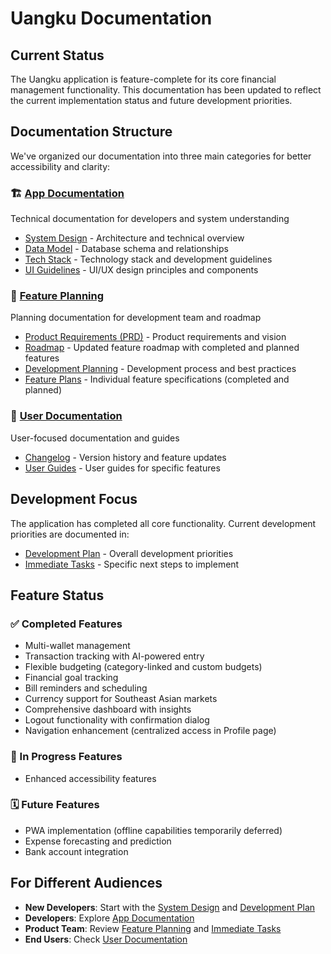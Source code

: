 # Uangku Documentation

## Current Status
The Uangku application is feature-complete for its core financial management functionality. This documentation has been updated to reflect the current implementation status and future development priorities.

## Documentation Structure
We've organized our documentation into three main categories for better accessibility and clarity:

### 🏗️ [App Documentation](app-docs/) 
Technical documentation for developers and system understanding
- [System Design](app-docs/SystemDesign.md) - Architecture and technical overview
- [Data Model](app-docs/DataModel.md) - Database schema and relationships  
- [Tech Stack](app-docs/TechStack.md) - Technology stack and development guidelines
- [UI Guidelines](app-docs/UI_Guidelines.md) - UI/UX design principles and components

### 🎯 [Feature Planning](feature-planning/)
Planning documentation for development team and roadmap
- [Product Requirements (PRD)](feature-planning/PRD.md) - Product requirements and vision
- [Roadmap](feature-planning/Roadmap.md) - Updated feature roadmap with completed and planned features
- [Development Planning](feature-planning/Development-Planning.md) - Development process and best practices
- [Feature Plans](feature-planning/feature-plans/) - Individual feature specifications (completed and planned)

### 👥 [User Documentation](user-docs/)
User-focused documentation and guides
- [Changelog](user-docs/Changelog.md) - Version history and feature updates
- [User Guides](user-docs/user-guides/) - User guides for specific features

## Development Focus
The application has completed all core functionality. Current development priorities are documented in:
- [Development Plan](DEVELOPMENT_PLAN.md) - Overall development priorities
- [Immediate Tasks](IMMEDIATE_TASKS.md) - Specific next steps to implement

## Feature Status
### ✅ Completed Features
- Multi-wallet management
- Transaction tracking with AI-powered entry
- Flexible budgeting (category-linked and custom budgets)
- Financial goal tracking
- Bill reminders and scheduling
- Currency support for Southeast Asian markets
- Comprehensive dashboard with insights
- Logout functionality with confirmation dialog
- Navigation enhancement (centralized access in Profile page)

### 🔄 In Progress Features
- Enhanced accessibility features

### 🗓️ Future Features
- PWA implementation (offline capabilities temporarily deferred)
- Expense forecasting and prediction
- Bank account integration

## For Different Audiences
- **New Developers**: Start with the [System Design](app-docs/SystemDesign.md) and [Development Plan](DEVELOPMENT_PLAN.md)
- **Developers**: Explore [App Documentation](app-docs/)
- **Product Team**: Review [Feature Planning](feature-planning/) and [Immediate Tasks](IMMEDIATE_TASKS.md)
- **End Users**: Check [User Documentation](user-docs/)